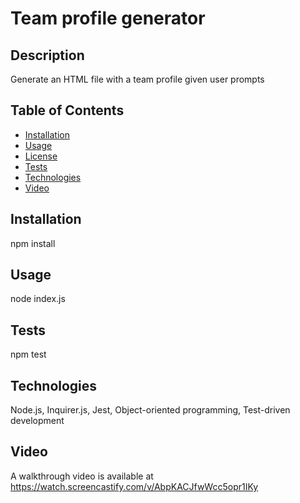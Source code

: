 # Team profile generator

## Description

Generate an HTML file with a team profile given user prompts

## Table of Contents

- [Installation](#installation)
- [Usage](#usage)
- [License](#license)
- [Tests](#tests)
- [Technologies](#technologies)
- [Video](#video)

## Installation

npm install

## Usage

node index.js

## Tests

npm test

## Technologies

Node.js, Inquirer.js, Jest, Object-oriented programming, Test-driven development

## Video

A walkthrough video is available at https://watch.screencastify.com/v/AbpKACJfwWcc5opr1IKy
